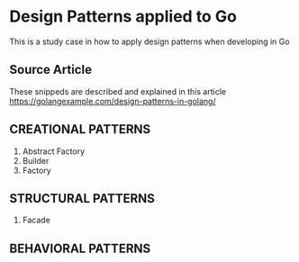 # Design Patterns applied to Go
This is a study case in how to apply design patterns when developing in Go

## Source Article
These snippeds are described and explained in this article
https://golangexample.com/design-patterns-in-golang/

## CREATIONAL PATTERNS
1. Abstract Factory
2. Builder
3. Factory

## STRUCTURAL PATTERNS
1. Facade

## BEHAVIORAL PATTERNS
